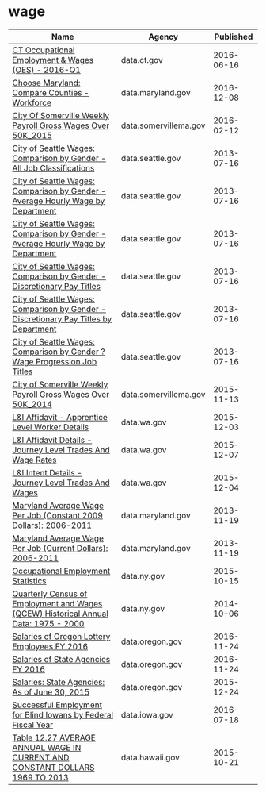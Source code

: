 # wage

Name | Agency | Published
---- | ---- | ---------
[CT Occupational Employment & Wages (OES) - 2016-Q1](../socrata/tids-7w95.md) | data.ct.gov | 2016-06-16
[Choose Maryland: Compare Counties - Workforce](../socrata/q7q7-usgm.md) | data.maryland.gov | 2016-12-08
[City Of Somerville Weekly Payroll Gross Wages Over 50K_2015](../socrata/gby8-rz93.md) | data.somervillema.gov | 2016-02-12
[City of Seattle Wages: Comparison by Gender - All Job Classifications](../socrata/cf52-s8er.md) | data.seattle.gov | 2013-07-16
[City of Seattle Wages: Comparison by Gender - Average Hourly Wage by Department](../socrata/5jqs-k4qf.md) | data.seattle.gov | 2013-07-16
[City of Seattle Wages: Comparison by Gender - Average Hourly Wage by Department](../socrata/5jqs-k4qf.md) | data.seattle.gov | 2013-07-16
[City of Seattle Wages: Comparison by Gender - Discretionary Pay Titles](../socrata/tptv-57gf.md) | data.seattle.gov | 2013-07-16
[City of Seattle Wages: Comparison by Gender - Discretionary Pay Titles by Department](../socrata/k3hs-aykd.md) | data.seattle.gov | 2013-07-16
[City of Seattle Wages: Comparison by Gender ?Wage Progression Job Titles](../socrata/k9m8-nhz3.md) | data.seattle.gov | 2013-07-16
[City of Somerville Weekly Payroll Gross Wages Over 50K_2014](../socrata/vkbx-ipkd.md) | data.somervillema.gov | 2015-11-13
[L&I Affidavit - Apprentice Level Worker Details](../socrata/xjth-3vtg.md) | data.wa.gov | 2015-12-03
[L&I Affidavit Details - Journey Level Trades And Wage Rates](../socrata/pcn2-jime.md) | data.wa.gov | 2015-12-07
[L&I Intent Details - Journey Level Trades And Wages](../socrata/h95x-vpyj.md) | data.wa.gov | 2015-12-04
[Maryland Average Wage Per Job (Constant 2009 Dollars): 2006-2011](../socrata/s5ct-e4qp.md) | data.maryland.gov | 2013-11-19
[Maryland Average Wage Per Job (Current Dollars): 2006-2011](../socrata/mk5a-nf44.md) | data.maryland.gov | 2013-11-19
[Occupational Employment Statistics](../socrata/gkgz-nw24.md) | data.ny.gov | 2015-10-15
[Quarterly Census of Employment and Wages (QCEW) Historical Annual Data: 1975 - 2000](../socrata/ej35-turb.md) | data.ny.gov | 2014-10-06
[Salaries of Oregon Lottery Employees FY 2016](../socrata/rjr2-3kwr.md) | data.oregon.gov | 2016-11-24
[Salaries of State Agencies FY 2016](../socrata/25mj-qtvj.md) | data.oregon.gov | 2016-11-24
[Salaries: State Agencies: As of June 30, 2015](../socrata/hhpp-4kra.md) | data.oregon.gov | 2015-12-24
[Successful Employment for Blind Iowans by Federal Fiscal Year](../socrata/twt2-zx5z.md) | data.iowa.gov | 2016-07-18
[Table 12.27 AVERAGE ANNUAL WAGE IN CURRENT AND CONSTANT DOLLARS 1969 TO 2013](../socrata/e7p8-6b2a.md) | data.hawaii.gov | 2015-10-21

